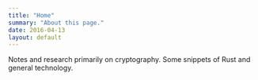 ```yaml
---
title: "Home"
summary: "About this page."
date: 2016-04-13
layout: default
---
```


Notes and research primarily on cryptography. Some snippets of Rust and general technology.
